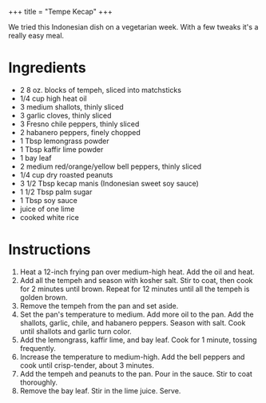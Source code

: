 +++
title = "Tempe Kecap"
+++

We tried this Indonesian dish on a vegetarian week. With a few tweaks
it's a really easy meal.

# Ingredients

- 2 8 oz. blocks of tempeh, sliced into matchsticks
- 1/4 cup high heat oil
- 3 medium shallots, thinly sliced
- 3 garlic cloves, thinly sliced
- 3 Fresno chile peppers, thinly sliced
- 2 habanero peppers, finely chopped
- 1 Tbsp lemongrass powder
- 1 Tbsp kaffir lime powder
- 1 bay leaf
- 2 medium red/orange/yellow bell peppers, thinly sliced
- 1/4 cup dry roasted peanuts
- 3 1/2 Tbsp kecap manis (Indonesian sweet soy sauce)
- 1 1/2 Tbsp palm sugar
- 1 Tbsp soy sauce
- juice of one lime
- cooked white rice

# Instructions

1. Heat a 12-inch frying pan over medium-high heat. Add the oil and heat.
2. Add all the tempeh and season with kosher salt. Stir to coat, then cook for 2 minutes until brown. Repeat for 12 minutes until all the tempeh is golden brown.
3. Remove the tempeh from the pan and set aside.
4. Set the pan's temperature to medium. Add more oil to the pan. Add the shallots, garlic, chile, and habanero peppers. Season with salt. Cook until shallots and garlic turn color.
5. Add the lemongrass, kaffir lime, and bay leaf. Cook for 1 minute, tossing frequently.
6. Increase the temperature to medium-high. Add the bell peppers and cook until crisp-tender, about 3 minutes.
7. Add the tempeh and peanuts to the pan. Pour in the sauce. Stir to coat thoroughly.
8. Remove the bay leaf. Stir in the lime juice. Serve.
